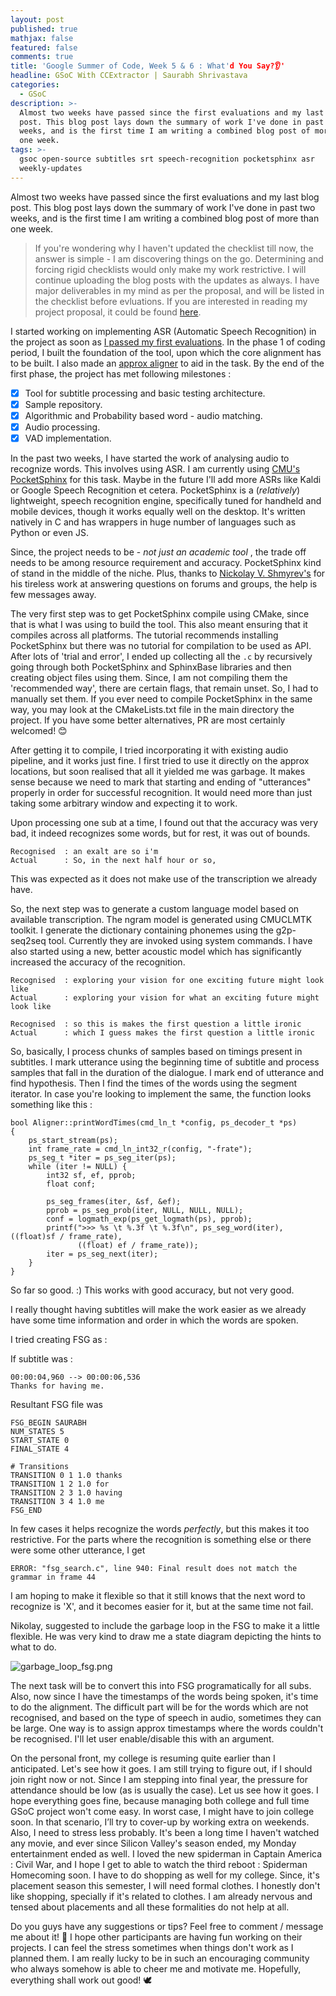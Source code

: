 ```yaml
---
layout: post
published: true
mathjax: false
featured: false
comments: true
title: 'Google Summer of Code, Week 5 & 6 : What'd You Say?👂'
headline: GSoC With CCExtractor | Saurabh Shrivastava
categories:
  - GSoC
description: >-
  Almost two weeks have passed since the first evaluations and my last blog
  post. This blog post lays down the summary of work I've done in past two
  weeks, and is the first time I am writing a combined blog post of more than
  one week.
tags: >-
  gsoc open-source subtitles srt speech-recognition pocketsphinx asr
  weekly-updates
---
```

Almost two weeks have passed since the first evaluations and my last blog post. This blog post lays down the summary of work I've done in past two weeks, and is the first time I am writing a combined blog post of more than one week.

> If you're wondering why I haven't updated the checklist till now, the answer is simple - I am discovering things on the go. Determining and forcing rigid checklists would only make my work restrictive. I will continue uploading the blog posts with the updates as always. I have major deliverables in my mind as per the proposal, and will be listed in the checklist before evluations. If you are interested in reading my project proposal, it could be found [here](https://github.com/saurabhshri/saurabhshri.github.io/blob/master/GSoC/5565268630700032_1490805743_Word_by_Word_Subtitle_Sync_by_Saurabh_Shrivastava_CCExtractor.pdf).

I started working on implementing ASR (Automatic Speech Recognition) in the project as soon as [I passed my first evaluations](https://saurabhshri.github.io/2017/07/gsoc/news/google-summer-of-code-week-4-the-evaluations). In the phase 1 of coding period, I built the foundation of the tool, upon which the core alignment has to be built. I also made an [approx aligner](https://www.youtube.com/watch?v=km1iHe_mGuo) to aid in the task. By the end of the first phase, the project has met following milestones : 

- [x] Tool for subtitle processing and basic testing architecture.
- [x] Sample repository.
- [x] Algorithmic and Probability based word - audio matching.
- [x] Audio processing.
- [x] VAD implementation.

In the past two weeks, I have started the work of analysing audio to recognize words. This involves using ASR. I am currently using [CMU's PocketSphinx](https://github.com/cmusphinx/pocketsphinx) for this task. Maybe in the future I'll add more ASRs like Kaldi or Google Speech Recognition et cetera. PocketSphinx is a (_relatively_) lightweight, speech recognition engine, specifically tuned for handheld and mobile devices, though it works equally well on the desktop. It's written natively in C and has wrappers in huge number of languages such as Python or even JS.

Since, the project needs to be - _not just an academic tool_ , the trade off needs to be among resource requirement and accuracy. PocketSphinx kind of stand in the middle of the niche. Plus, thanks to [Nickolay V. Shmyrev's](https://github.com/nshmyrev) for his tireless work at answering questions on forums and groups, the help is few messages away.

The very first step was to get PocketSphinx compile using CMake, since that is what I was using to build the tool. This also meant ensuring that it compiles across all platforms. The tutorial recommends installing PocketSphinx but there was no tutorial for compilation to be used as API. After lots of 'trial and error', I ended up collecting all the `.c` by recursively going through both PocketSphinx and SphinxBase libraries and then creating object files using them. Since, I am not compiling them the 'recommended way', there are certain flags, that remain unset. So, I had to manually set them. If you ever need to compile PocketSphinx in the same way, you may look at the CMakeLists.txt file in the main directory the project. If you have some better alternatives, PR are most certainly welcomed! 😊

After getting it to compile, I tried incorporating it with existing audio pipeline, and it works just fine. I first tried to use it directly on the approx locations, but soon realised that all it yielded me was garbage. It makes sense because we need to mark that starting and ending of "utterances" properly in order for successful recognition. It would need more than just taking some arbitrary window and expecting it to work.

Upon processing one sub at a time, I found out that the accuracy was very bad, it indeed recognizes some words, but for rest, it was out of bounds. 

```
Recognised  : an exalt are so i'm
Actual      : So, in the next half hour or so,
```

This was expected as it does not make use of the transcription we already have.

So, the next step was to generate a custom language model based on available transcription. The ngram model is generated using CMUCLMTK toolkit. I generate the dictionary containing phonemes using the g2p-seq2seq tool. Currently they are invoked using system commands.  I have also started using a new, better acoustic model which has significantly increased the accuracy of the recognition.

```
Recognised  : exploring your vision for one exciting future might look like
Actual      : exploring your vision for what an exciting future might look like

Recognised  : so this is makes the first question a little ironic
Actual      : which I guess makes the first question a little ironic
```


So, basically, I process chunks of samples based on timings present in subtitles. I mark utterance using the beginning time of subtitle and process samples that fall in the duration of the dialogue. I mark end of utterance and find hypothesis. Then I find the times of the words using the segment iterator. In case you're looking to implement the same, the function looks something like this :

```
bool Aligner::printWordTimes(cmd_ln_t *config, ps_decoder_t *ps)
{
    ps_start_stream(ps);
    int frame_rate = cmd_ln_int32_r(config, "-frate");
    ps_seg_t *iter = ps_seg_iter(ps);
    while (iter != NULL) {
        int32 sf, ef, pprob;
        float conf;

        ps_seg_frames(iter, &sf, &ef);
        pprob = ps_seg_prob(iter, NULL, NULL, NULL);
        conf = logmath_exp(ps_get_logmath(ps), pprob);
        printf(">>> %s \t %.3f \t %.3f\n", ps_seg_word(iter), ((float)sf / frame_rate),
               ((float) ef / frame_rate));
        iter = ps_seg_next(iter);
    }
}
```

So far so good. :) This works with good accuracy, but not very good.

I really thought having subtitles will make the work easier as we already have some time information and order in which the words are spoken.

I tried creating FSG as :

If subtitle was : 

```
00:00:04,960 --> 00:00:06,536
Thanks for having me.
```

Resultant FSG file was 

```
FSG_BEGIN SAURABH
NUM_STATES 5
START_STATE 0
FINAL_STATE 4

# Transitions
TRANSITION 0 1 1.0 thanks
TRANSITION 1 2 1.0 for
TRANSITION 2 3 1.0 having
TRANSITION 3 4 1.0 me
FSG_END
```

In few cases it helps recognize the words *perfectly*, but this makes it too restrictive. For the parts where the recognition is something else or there were some other utterance, I get 

```
ERROR: "fsg_search.c", line 940: Final result does not match the grammar in frame 44
```

I am hoping to make it flexible so that it still knows that the next word to recognize is 'X', and it becomes easier for it, but at the same time not fail.

Nikolay, suggested to include the garbage loop in the FSG to make it a little flexible. He was very kind to draw me a state diagram depicting the hints to what to do.

![garbage_loop_fsg.png]({{site.baseurl}}/images/posts/garbage_loop_fsg.png)


The next task will be to convert this into FSG programatically for all subs. Also, now since I have the timestamps of the words being spoken, it's time to do the alignment. The difficult part will be for the words which are not recognised, and based on the type of speech in audio, sometimes they can be large. One way is to assign approx timestamps where the words couldn't be recognised. I'll let user enable/disable this with an argument.

On the personal front, my college is resuming quite earlier than I anticipated. Let's see how it goes. I am still trying to figure out, if I should join right now or not. Since I am stepping into final year, the pressure for attendance should be low (as is usually the case). Let us see how it goes. I hope everything goes fine, because managing both college and full time GSoC project won't come easy. In worst case, I might have to join college soon. In that scenario, I’ll try to cover-up by working extra on weekends. Also, I need to stress less probably. It's been a long time I haven't watched any movie, and ever since Silicon Valley's season ended, my Monday entertainment ended as well. I loved the new spiderman in Captain America : Civil War, and I hope I get to able to watch the third reboot : Spiderman Homecoming soon. I have to do shopping as well for my college. Since, it's placement season this semester, I will need formal clothes. I honestly don't like shopping, specially if it's related to clothes. I am already nervous and tensed about placements and all these formalities do not help at all.

Do you guys have any suggestions or tips? Feel free to comment / message me about it! 🙂 I hope other participants are having fun working on their projects. I can feel the stress sometimes when things don't work as I planned them. I am really lucky to be in such an encouraging community who always somehow is able to cheer me and motivate me. Hopefully, everything shall work out good! 🕊